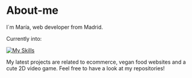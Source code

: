 # About-me

I´m María, web developer from Madrid.

Currently into:

[![My Skills](https://skillicons.dev/icons?i=react,nodejs,js,postgres,express,html,css,git,github,typescript,java)](https://skillicons.dev)

My latest projects are related to ecommerce, vegan food websites and a cute 2D video game. Feel free to have a look at my repositories!
